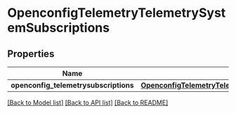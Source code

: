 # OpenconfigTelemetryTelemetrySystemSubscriptions

## Properties
Name | Type | Description | Notes
------------ | ------------- | ------------- | -------------
**openconfig_telemetrysubscriptions** | [**OpenconfigTelemetryTelemetrySystemOpenconfigtelemetrytelemetrysystemSubscriptions**](OpenconfigTelemetryTelemetrySystemOpenconfigtelemetrytelemetrysystemSubscriptions.md) |  | [optional] 

[[Back to Model list]](../README.md#documentation-for-models) [[Back to API list]](../README.md#documentation-for-api-endpoints) [[Back to README]](../README.md)


